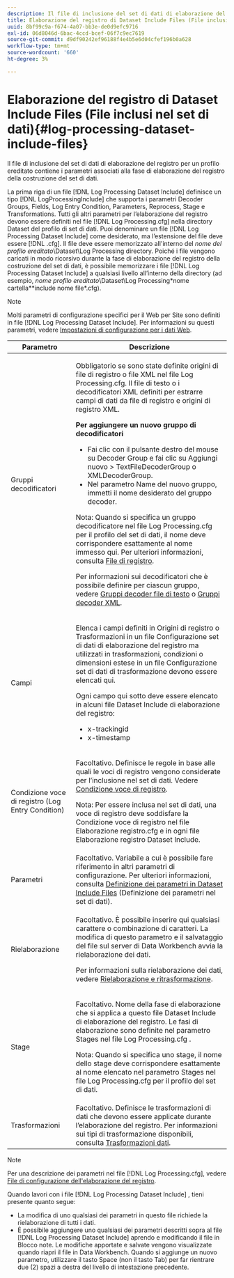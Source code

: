 ```yaml
---
description: Il file di inclusione del set di dati di elaborazione del registro per un profilo ereditato contiene i parametri associati alla fase di elaborazione del registro della costruzione del set di dati.
title: Elaborazione del registro di Dataset Include Files (File inclusi nel set di dati)
uuid: 8bf99c9a-f674-4a07-bb3e-de0d9efc9716
exl-id: 06d8046d-6bac-4ccd-bcef-06f7c9ec7619
source-git-commit: d9df90242ef96188f4e4b5e6d04cfef196b0a628
workflow-type: tm+mt
source-wordcount: '660'
ht-degree: 3%

---
```


# Elaborazione del registro di Dataset Include Files (File inclusi nel set di dati){#log-processing-dataset-include-files}

Il file di inclusione del set di dati di elaborazione del registro per un profilo ereditato contiene i parametri associati alla fase di elaborazione del registro della costruzione del set di dati.

La prima riga di un file [!DNL Log Processing Dataset Include] definisce un tipo [!DNL LogProcessingInclude] che supporta i parametri Decoder Groups, Fields, Log Entry Condition, Parameters, Reprocess, Stage e Transformations. Tutti gli altri parametri per l’elaborazione del registro devono essere definiti nel file [!DNL Log Processing.cfg] nella directory Dataset del profilo di set di dati. Puoi denominare un file [!DNL Log Processing Dataset Include] come desiderato, ma l’estensione del file deve essere [!DNL .cfg]. Il file deve essere memorizzato all&#39;interno del *nome del profilo ereditato*\Dataset\Log Processing directory. Poiché i file vengono caricati in modo ricorsivo durante la fase di elaborazione del registro della costruzione del set di dati, è possibile memorizzare i file [!DNL Log Processing Dataset Include] a qualsiasi livello all’interno della directory (ad esempio, *nome profilo ereditato*\Dataset\Log Processing\*nome cartella*\*include nome file*.cfg).

>[!NOTE]
>
>Molti parametri di configurazione specifici per il Web per Site sono definiti in file [!DNL Log Processing Dataset Include]. Per informazioni su questi parametri, vedere [Impostazioni di configurazione per i dati Web](../../../../../home/c-dataset-const-proc/c-config-web-data/c-config-web-data.md#concept-9a306b65483a484bb3f6f3c1d7e77519).

<table id="table_E2112652CCD443E889A529EEDC4ADF1C"> 
 <thead> 
  <tr> 
   <th colname="col1" class="entry"> Parametro </th> 
   <th colname="col2" class="entry"> Descrizione </th> 
  </tr> 
 </thead>
 <tbody> 
  <tr> 
   <td colname="col1"> Gruppi decodificatori </td> 
   <td colname="col2"> <p>Obbligatorio se sono state definite origini di file di registro o file XML nel file <span class="filepath"> Log Processing.cfg</span>. Il file di testo o i decodificatori XML definiti per estrarre campi di dati da file di registro e origini di registro XML. </p> <p> <b>Per aggiungere un nuovo gruppo di decodificatori</b> 
     <ul id="ul_54087499003C48C8B0AD9660A2F46EA9"> 
      <li id="li_E361861E61D246DDB3964C97CC5187E9"> Fai clic con il pulsante destro del mouse su <span class="uicontrol"> Decoder Group</span> e fai clic su <span class="uicontrol"> Aggiungi nuovo</span> &gt; <span class="uicontrol"> TextFileDecoderGroup</span> o <span class="uicontrol"> XMLDecoderGroup</span>. </li> 
      <li id="li_B2D61A0763AD4FEDB619BF9550EF4602"> Nel parametro Name del nuovo gruppo, immetti il nome desiderato del gruppo decoder. </li> 
     </ul> </p> <p> <p>Nota:  Quando si specifica un gruppo decodificatore nel file <span class="filepath"> Log Processing.cfg</span> per il profilo del set di dati, il nome deve corrispondere esattamente al nome immesso qui. Per ulteriori informazioni, consulta <a href="../../../../../home/c-dataset-const-proc/c-log-proc-config-file/c-log-sources.md#concept-3d4fb817c057447d90f166b1183b461e"> File di registro</a>. </p> </p> <p> Per informazioni sui decodificatori che è possibile definire per ciascun gruppo, vedere <a href="../../../../../home/c-dataset-const-proc/c-dataset-inc-files/c-types-dataset-inc-files/c-log-proc-dataset-inc-files/c-text-file-dec-groups.md#concept-0db34988e17c41bfb1797f1d8e78aabd"> Gruppi decoder file di testo</a> o <a href="../../../../../home/c-dataset-const-proc/c-dataset-inc-files/c-types-dataset-inc-files/c-log-proc-dataset-inc-files/c-xml-dec-grps.md#concept-5eda5ab253724674832f6951e2a0d1c3"> Gruppi decoder XML</a>. </p> </td> 
  </tr> 
  <tr> 
   <td colname="col1"> Campi </td> 
   <td colname="col2"> <p>Elenca i campi definiti in <span class="wintitle"> Origini di registro</span> o <span class="wintitle"> Trasformazioni</span> in un file <span class="wintitle"> Configurazione set di dati di elaborazione del registro</span> ma utilizzati in trasformazioni, condizioni o dimensioni estese in un file <span class="wintitle"> Configurazione set di dati di trasformazione</span> devono essere elencati qui. </p> <p> Ogni campo qui sotto deve essere elencato in alcuni file <span class="wintitle"> Dataset Include</span> di elaborazione del registro: 
     <ul id="ul_D1BB18A80D874C0B9B54DA361698EB30"> 
      <li id="li_7E8B5B697BDA408DBE10D9A63AF295AC"> x-trackingid </li> 
      <li id="li_F5DEE90A596A4A1C86AF874653C4048C"> x-timestamp </li> 
     </ul> </p> </td> 
  </tr> 
  <tr> 
   <td colname="col1"> Condizione voce di registro (Log Entry Condition) </td> 
   <td colname="col2"> <p>Facoltativo. Definisce le regole in base alle quali le voci di registro vengono considerate per l’inclusione nel set di dati. Vedere <a href="../../../../../home/c-dataset-const-proc/c-log-proc-config-file/c-info-log-proc-param.md#concept-ecaff95cee4e40bc90f81e099c5fc934"> Condizione voce di registro</a>. </p> <p> <p>Nota:  Per essere inclusa nel set di dati, una voce di registro deve soddisfare la <span class="wintitle"> Condizione voce di registro</span> nel file <span class="filepath"> Elaborazione registro.cfg</span> e in ogni file <span class="wintitle"> Elaborazione registro Dataset Include</span>. </p> </p> </td> 
  </tr> 
  <tr> 
   <td colname="col1"> Parametri </td> 
   <td colname="col2"> Facoltativo. Variabile a cui è possibile fare riferimento in altri parametri di configurazione. Per ulteriori informazioni, consulta <a href="../../../../../home/c-dataset-const-proc/c-dataset-inc-files/c-def-param-dataset-inc-files/c-def-param-dataset-inc-files.md#concept-5ad06acc8dc44bf2a99643fafdd56b50"> Definizione dei parametri in Dataset Include Files</a> (Definizione dei parametri nel set di dati). </td> 
  </tr> 
  <tr> 
   <td colname="col1"> Rielaborazione </td> 
   <td colname="col2"> <p>Facoltativo. È possibile inserire qui qualsiasi carattere o combinazione di caratteri. La modifica di questo parametro e il salvataggio del file sul server di Data Workbench avvia la rielaborazione dei dati. </p> <p> Per informazioni sulla rielaborazione dei dati, vedere <a href="../../../../../home/c-dataset-const-proc/c-reproc-retrans/c-unst-reproc-retrans.md"> Rielaborazione e ritrasformazione</a>. </p> </td> 
  </tr> 
  <tr> 
   <td colname="col1"> Stage </td> 
   <td colname="col2"> <p>Facoltativo. Nome della fase di elaborazione che si applica a questo file <span class="wintitle"> Dataset Include</span> di elaborazione del registro. Le fasi di elaborazione sono definite nel parametro Stages nel file <span class="filepath"> Log Processing.cfg</span> . </p> <p> <p>Nota:  Quando si specifica uno stage, il nome dello stage deve corrispondere esattamente al nome elencato nel parametro Stages nel file <span class="filepath"> Log Processing.cfg</span> per il profilo del set di dati. </p> </p> </td> 
  </tr> 
  <tr> 
   <td colname="col1"> Trasformazioni </td> 
   <td colname="col2"> Facoltativo. Definisce le trasformazioni di dati che devono essere applicate durante l’elaborazione del registro. Per informazioni sui tipi di trasformazione disponibili, consulta <a href="../../../../../home/c-dataset-const-proc/c-data-trans/c-abt-transf.md"> Trasformazioni dati</a>. </td> 
  </tr> 
 </tbody> 
</table>

>[!NOTE]
>
>Per una descrizione dei parametri nel file [!DNL Log Processing.cfg], vedere [File di configurazione dell&#39;elaborazione del registro](../../../../../home/c-dataset-const-proc/c-log-proc-config-file/c-abt-log-proc-config-file.md).

Quando lavori con i file [!DNL Log Processing Dataset Include] , tieni presente quanto segue:

* La modifica di uno qualsiasi dei parametri in questo file richiede la rielaborazione di tutti i dati.
* È possibile aggiungere uno qualsiasi dei parametri descritti sopra al file [!DNL Log Processing Dataset Include] aprendo e modificando il file in Blocco note. Le modifiche apportate e salvate vengono visualizzate quando riapri il file in Data Workbench. Quando si aggiunge un nuovo parametro, utilizzare il tasto Space (non il tasto Tab) per far rientrare due (2) spazi a destra del livello di intestazione precedente.
